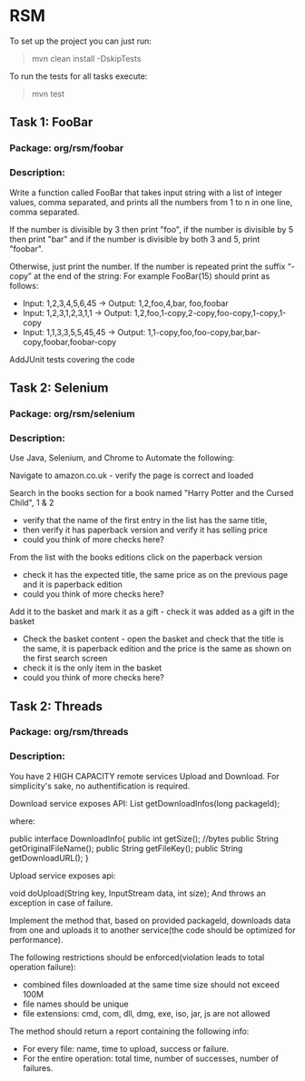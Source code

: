 # RSM
To set up the project you can just run: 
>mvn clean install -DskipTests

To run the tests for all tasks execute:
>mvn test

## Task 1: FooBar 
### Package: org/rsm/foobar
### Description:
Write a function called FooBar that
takes input string with a list of integer values, comma separated, and prints all the numbers from 1 to n in one line, comma separated. 

If the number is divisible by 3 then print "foo", if the number is divisible by 5 then print "bar" and if the number is divisible by both 3 and 5, print "foobar".

Otherwise, just print the number. If the number is repeated print the suffix “-copy” at the end of the string:
For example FooBar(15) should print as follows:
- Input: 1,2,3,4,5,6,45 -> Output: 1,2,foo,4,bar, foo,foobar
- Input: 1,2,3,1,2,3,1,1 -> Output: 1,2,foo,1-copy,2-copy,foo-copy,1-copy,1-copy
- Input: 1,1,3,3,5,5,45,45 -> Output: 1,1-copy,foo,foo-copy,bar,bar-copy,foobar,foobar-copy

AddJUnit tests covering the code


## Task 2: Selenium
### Package: org/rsm/selenium
### Description:
Use Java, Selenium, and Chrome to Automate the following:

Navigate to amazon.co.uk - verify the page is correct and loaded

Search in the books section for a book named "Harry Potter and the 	Cursed Child", 1 & 2
- verify that the name of the first entry in the list has the same title,
- then verify it has paperback version and verify it has selling price
- could you think of more checks here?
  
From the list with the books editions click on the paperback version
- check it has the expected title, the same price as on the previous page and it is paperback edition
- could you think of more checks here?
  
Add it to the basket and mark it as a gift - check it was added as a gift in the basket
- Check the basket content - open the basket and check that the title is the same, it is paperback edition and the price is the same as shown on the first search screen
- check it is the only item in the basket
- could you think of more checks here?

## Task 2: Threads
### Package: org/rsm/threads
### Description:

You have 2 HIGH CAPACITY remote services Upload and Download. For simplicity's sake, no authentification is required.

Download service exposes  API:
List<DownloadInfo> getDownloadInfos(long packageId); 

where:

public interface DownloadInfo{
public int getSize(); //bytes
public String getOriginalFileName();
public String getFileKey();
public String getDownloadURL();
}

Upload service exposes api:

void doUpload(String key, InputStream  data, int size);
And throws an exception in case of failure.

Implement the method that, based on provided packageId, downloads data from one and uploads it to another service(the code should be optimized for performance).

The following restrictions  should be enforced(violation leads to total operation failure):
- combined files downloaded at the same time size should not exceed 100M
- file names should be unique
- file extensions: cmd, com, dll, dmg, exe, iso, jar, js are not allowed

The method should return a report containing the following info:
- For every file: name, time to upload, success or failure.
- For the entire operation: total time, number of successes, number of failures.
